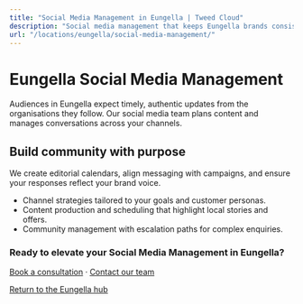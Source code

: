 ```yaml
---
title: "Social Media Management in Eungella | Tweed Cloud"
description: "Social media management that keeps Eungella brands consistent and engaging."
url: "/locations/eungella/social-media-management/"
---
```


# Eungella Social Media Management

Audiences in Eungella expect timely, authentic updates from the organisations they follow. Our social media team plans content and manages conversations across your channels.

## Build community with purpose

We create editorial calendars, align messaging with campaigns, and ensure your responses reflect your brand voice.

- Channel strategies tailored to your goals and customer personas.
- Content production and scheduling that highlight local stories and offers.
- Community management with escalation paths for complex enquiries.

### Ready to elevate your Social Media Management in Eungella?

[Book a consultation](/consultation/) · [Contact our team](/contact/)

[Return to the Eungella hub](/locations/eungella/)
